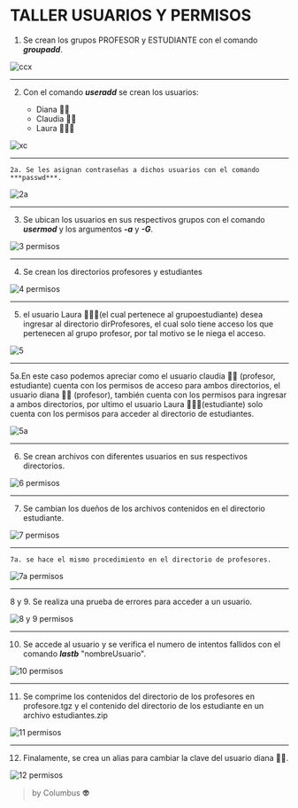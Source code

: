 # TALLER USUARIOS Y PERMISOS

 
1. Se crean los grupos PROFESOR y ESTUDIANTE con el comando ***groupadd***.




![ccx](https://user-images.githubusercontent.com/100176897/165018138-99ae9db9-74df-4d44-916a-2979d84b9877.jpg)



-----

2. Con el comando ***useradd*** se crean los usuarios: 

     * Diana 👩🏿
     * Claudia 👩🏽
     * Laura 👩🏼‍🦱


![xc](https://user-images.githubusercontent.com/100176897/165021762-5e63bcbe-92df-48a8-a700-b49eeee7b81f.jpg)





------

    2a. Se les asignan contraseñas a dichos usuarios con el comando ***passwd***.

![2a](https://user-images.githubusercontent.com/100176897/165021820-c100ad62-f8ca-42a7-a07c-116565738624.jpg)




------

3. Se ubican los usuarios en sus respectivos grupos con el comando ***usermod*** y los argumentos ***-a*** y ***-G***.

![3 permisos](https://user-images.githubusercontent.com/100176897/165021888-ea18c52b-4ed3-4428-abde-0a6bbbc4a953.jpg)



-----

4. Se crean los directorios profesores y estudiantes 


![4 permisos](https://user-images.githubusercontent.com/100176897/165021956-30d791c6-a152-48ed-9138-3073816c8b1b.jpeg)

 
 
 
 
 
 
 -------
 
 5. el usuario Laura 👩🏼‍🦱(el cual pertenece al grupoestudiante) desea ingresar al directorio dirProfesores, el cual solo tiene acceso los que pertenecen al grupo profesor, por tal motivo se le niega el acceso.
 
 
 ![5](https://user-images.githubusercontent.com/100176897/165022082-2a9363af-969a-4bc1-aafd-0f5d09f3a199.jpeg)
 
 
 --------
 
   5a.En este caso podemos apreciar  como  el usuario claudia 👩🏽 (profesor, estudiante) cuenta con los permisos de acceso para ambos directorios, el usuario diana 👩🏿 (profesor), también cuenta con los permisos para ingresar a ambos directorios, por ultimo el usuario Laura 👩🏼‍🦱(estudiante) solo cuenta con los permisos para acceder al directorio de estudiantes.
     
 ![5a](https://user-images.githubusercontent.com/100176897/165022125-f08d47fd-a2ec-4431-ba5e-cda92e23ab0e.jpeg)

 
 
 
 ------
 
 6. Se crean archivos con diferentes usuarios en sus respectivos directorios.

![6 permisos](https://user-images.githubusercontent.com/100176897/165022190-3b86ea77-181f-4f8a-affb-b6a0987f549b.jpeg)


--------

 7. Se cambian los dueños de los archivos contenidos en el directorio estudiante.

![7 permisos](https://user-images.githubusercontent.com/100176897/165022263-5a7c48ba-3422-4dc2-866c-c8ead4ca7a21.jpeg)


--------

    7a. se hace el mismo procedimiento en el directorio de profesores.
    
![7a permisos](https://user-images.githubusercontent.com/100176897/165022301-2c62c8ff-3f2e-427b-bcfd-6ecad3e80840.jpeg)



----------

8 y 9. Se realiza una prueba de errores para acceder a un usuario.

![8 y 9 permisos](https://user-images.githubusercontent.com/100176897/165022368-9f792b2e-cb9b-49fd-912a-e2f012a3d967.jpeg)


----------

10. Se accede al usuario y se verifica el numero de intentos fallidos con el comando ***lastb*** "nombreUsuario".

![10 permisos](https://user-images.githubusercontent.com/100176897/165022400-688d19ed-d726-4d96-bc3e-be0c2629e5d0.jpeg)

-------

11. Se comprime los contenidos del directorio de los profesores en profesore.tgz y
el contenido del directorio de los estudiante en un archivo estudiantes.zip

![11 permisos](https://user-images.githubusercontent.com/100176897/165022446-bc69bef0-7685-423d-bbe9-81efaf8df2da.jpeg)


------------------------

12. Finalamente, se crea un alias para cambiar la clave del usuario diana 👩🏿.


 ![12 permisos](https://user-images.githubusercontent.com/100176897/165022491-0f407944-f679-49da-9121-1e8161186ee7.jpeg)

 

> by Columbus 👽


